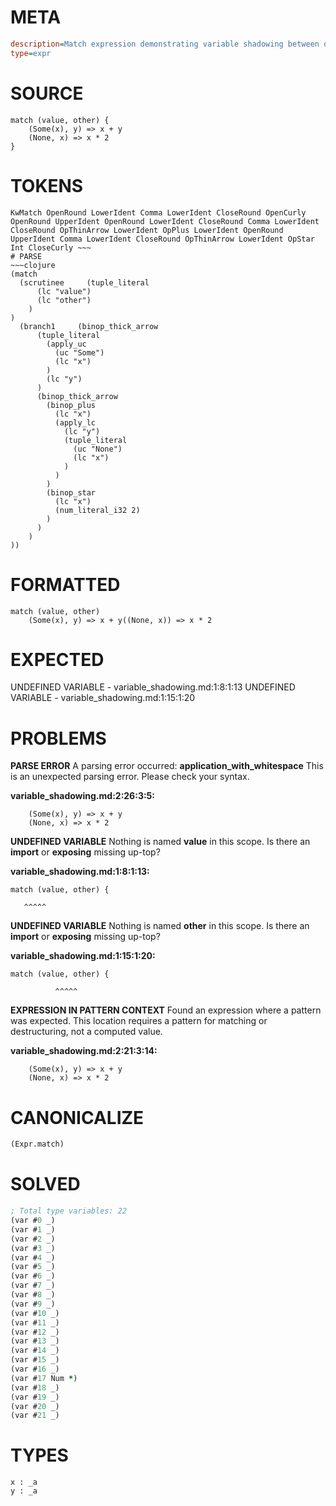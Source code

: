 # META
~~~ini
description=Match expression demonstrating variable shadowing between outer scope and branches
type=expr
~~~
# SOURCE
~~~roc
match (value, other) {
    (Some(x), y) => x + y
    (None, x) => x * 2
}
~~~
# TOKENS
~~~text
KwMatch OpenRound LowerIdent Comma LowerIdent CloseRound OpenCurly OpenRound UpperIdent OpenRound LowerIdent CloseRound Comma LowerIdent CloseRound OpThinArrow LowerIdent OpPlus LowerIdent OpenRound UpperIdent Comma LowerIdent CloseRound OpThinArrow LowerIdent OpStar Int CloseCurly ~~~
# PARSE
~~~clojure
(match
  (scrutinee     (tuple_literal
      (lc "value")
      (lc "other")
    )
)
  (branch1     (binop_thick_arrow
      (tuple_literal
        (apply_uc
          (uc "Some")
          (lc "x")
        )
        (lc "y")
      )
      (binop_thick_arrow
        (binop_plus
          (lc "x")
          (apply_lc
            (lc "y")
            (tuple_literal
              (uc "None")
              (lc "x")
            )
          )
        )
        (binop_star
          (lc "x")
          (num_literal_i32 2)
        )
      )
    )
))
~~~
# FORMATTED
~~~roc
match (value, other)
	(Some(x), y) => x + y((None, x)) => x * 2
~~~
# EXPECTED
UNDEFINED VARIABLE - variable_shadowing.md:1:8:1:13
UNDEFINED VARIABLE - variable_shadowing.md:1:15:1:20
# PROBLEMS
**PARSE ERROR**
A parsing error occurred: **application_with_whitespace**
This is an unexpected parsing error. Please check your syntax.

**variable_shadowing.md:2:26:3:5:**
```roc
    (Some(x), y) => x + y
    (None, x) => x * 2
```


**UNDEFINED VARIABLE**
Nothing is named **value** in this scope.
Is there an **import** or **exposing** missing up-top?

**variable_shadowing.md:1:8:1:13:**
```roc
match (value, other) {
```
       ^^^^^


**UNDEFINED VARIABLE**
Nothing is named **other** in this scope.
Is there an **import** or **exposing** missing up-top?

**variable_shadowing.md:1:15:1:20:**
```roc
match (value, other) {
```
              ^^^^^


**EXPRESSION IN PATTERN CONTEXT**
Found an expression where a pattern was expected.
This location requires a pattern for matching or destructuring, not a computed value.

**variable_shadowing.md:2:21:3:14:**
```roc
    (Some(x), y) => x + y
    (None, x) => x * 2
```


# CANONICALIZE
~~~clojure
(Expr.match)
~~~
# SOLVED
~~~clojure
; Total type variables: 22
(var #0 _)
(var #1 _)
(var #2 _)
(var #3 _)
(var #4 _)
(var #5 _)
(var #6 _)
(var #7 _)
(var #8 _)
(var #9 _)
(var #10 _)
(var #11 _)
(var #12 _)
(var #13 _)
(var #14 _)
(var #15 _)
(var #16 _)
(var #17 Num *)
(var #18 _)
(var #19 _)
(var #20 _)
(var #21 _)
~~~
# TYPES
~~~roc
x : _a
y : _a
~~~
